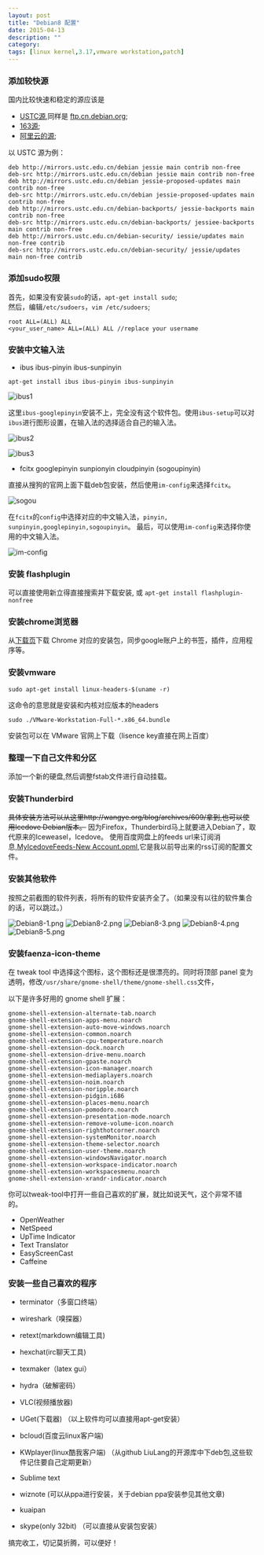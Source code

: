 ```yaml
---
layout: post
title: "Debian8 配置"
date: 2015-04-13
description: ""
category: 
tags: [linux kernel,3.17,vmware workstation,patch]
---
```


### 添加较快源
国内比较快速和稳定的源应该是

- [USTC源](http://mirrors.ustc.edu.cn/),同样是 [ftp.cn.debian.org](http://ftp.cn.debian.org/);
- [163源](http://mirrors.163.com);
- [阿里云的源](http://mirrors.aliyun.com);

以 USTC 源为例：

```
deb http://mirrors.ustc.edu.cn/debian jessie main contrib non-free
deb-src http://mirrors.ustc.edu.cn/debian jessie main contrib non-free
deb http://mirrors.ustc.edu.cn/debian jessie-proposed-updates main contrib non-free
deb-src http://mirrors.ustc.edu.cn/debian jessie-proposed-updates main contrib non-free
deb http://mirrors.ustc.edu.cn/debian-backports/ jessie-backports main contrib non-free 
deb-src http://mirrors.ustc.edu.cn/debian-backports/ jessiee-backports main contrib non-free
deb http://mirrors.ustc.edu.cn/debian-security/ iessie/updates main non-free contrib
deb-src http://mirrors.ustc.edu.cn/debian-security/ jessie/updates main non-free contrib
```

### 添加sudo权限
首先，如果没有安装`sudo`的话，`apt-get install sudo`;  
然后，编辑`/etc/sudoers`，`vim /etc/sudoers`;

	root ALL=(ALL) ALL
	<your_user_name> ALL=(ALL) ALL //replace your username

### 安装中文输入法

- ibus ibus-pinyin ibus-sunpinyin

```
apt-get install ibus ibus-pinyin ibus-sunpinyin     
```

![ibus1]({{site.url}}/images/ibus1.png)

这里`ibus-googlepinyin`安装不上，完全没有这个软件包。使用`ibus-setup`可以对`ibus`进行图形设置，在输入法的选择适合自己的输入法。

![ibus2]({{site.url}}/images/ibus2.png)

![ibus3]({{site.url}}/images/ibus3.png)

- fcitx googlepinyin sunpionyin cloudpinyin (sogoupinyin)

直接从搜狗的官网上面下载deb包安装，然后使用`im-config`来选择`fcitx`。

![sogou]({{site.url}}/images/sougou.png)

在`fcitx`的`config`中选择对应的中文输入法，`pinyin, sunpinyin,googlepinyin,sogoupinyin`。
最后，可以使用`im-config`来选择你使用的中文输入法。

![im-config]({{site.url}}/images/im-config.png)
	   
### 安装 flashplugin
可以直接使用新立得直接搜索并下载安装, 或 `apt-get install flashplugin-nonfree`

### 安装chrome浏览器
从[下载页](https://dl.google.com)下载 Chrome 对应的安装包，同步google账户上的书签，插件，应用程序等。

### 安装vmware

    sudo apt-get install linux-headers-$(uname -r)

这命令的意思就是安装和内核对应版本的headers

    sudo ./VMware-Workstation-Full-*.x86_64.bundle 

安装包可以在 VMware 官网上下载（lisence key直接在网上百度）

### 整理一下自己文件和分区
添加一个新的硬盘,然后调整fstab文件进行自动挂载。

### 安装Thunderbird
~~具体安装方法可以从这里http://wangye.org/blog/archives/609/拿到,也可以使用Icedove Debian版本。~~
因为Firefox，Thunderbird马上就要进入Debian了，取代原来的Iceweasel，Icedove。
使用百度网盘上的feeds url来订阅消息,[MyIcedoveFeeds-New Account.opml](http://pan.baidu.com/s/1c0TSshU),它是我以前导出来的rss订阅的配置文件。

### 安装其他软件
按照之前截图的软件列表，将所有的软件安装齐全了。（如果没有以往的软件集合的话，可以跳过。）

![Debian8-1.png]({{site.url}}/images/Debian8-1.png)
![Debian8-2.png]({{site.url}}/images/Debian8-2.png)
![Debian8-3.png]({{site.url}}/images/Debian8-3.png)
![Debian8-4.png]({{site.url}}/images/Debian8-4.png)
![Debian8-5.png]({{site.url}}/images/Debian8-5.png)

### 安装faenza-icon-theme
在 tweak tool 中选择这个图标，这个图标还是很漂亮的。同时将顶部 panel 变为透明，修改`/usr/share/gnome-shell/theme/gnome-shell.css`文件，

以下是许多好用的 gnome shell 扩展：

	gnome-shell-extension-alternate-tab.noarch
	gnome-shell-extension-apps-menu.noarch
	gnome-shell-extension-auto-move-windows.noarch
	gnome-shell-extension-common.noarch
	gnome-shell-extension-cpu-temperature.noarch
	gnome-shell-extension-dock.noarch
	gnome-shell-extension-drive-menu.noarch
	gnome-shell-extension-gpaste.noarch
	gnome-shell-extension-icon-manager.noarch
	gnome-shell-extension-mediaplayers.noarch
	gnome-shell-extension-noim.noarch
	gnome-shell-extension-noripple.noarch
	gnome-shell-extension-pidgin.i686
	gnome-shell-extension-places-menu.noarch
	gnome-shell-extension-pomodoro.noarch
	gnome-shell-extension-presentation-mode.noarch
	gnome-shell-extension-remove-volume-icon.noarch
	gnome-shell-extension-righthotcorner.noarch
	gnome-shell-extension-systemMonitor.noarch
	gnome-shell-extension-theme-selector.noarch
	gnome-shell-extension-user-theme.noarch
	gnome-shell-extension-windowsNavigator.noarch
	gnome-shell-extension-workspace-indicator.noarch
	gnome-shell-extension-workspacesmenu.noarch
	gnome-shell-extension-xrandr-indicator.noarch

你可以tweak-tool中打开一些自己喜欢的扩展，就比如说天气，这个非常不错的。

- OpenWeather
- NetSpeed
- UpTime Indicator
- Text Translator
- EasyScreenCast
- Caffeine

### 安装一些自己喜欢的程序

- terminator（多窗口终端）
- wireshark（嗅探器）
- retext(markdown编辑工具)
- hexchat(irc聊天工具)
- texmaker（latex gui）
- hydra（破解密码）
- VLC(视频播放器)
- UGet(下载器)
（以上软件均可以直接用apt-get安装）
	
- bcloud(百度云linux客户端) 
- KWplayer(linux酷我客户端)
（从github LiuLang的开源库中下deb包,这些软件记住要自己定期更新）

- Sublime text
- wiznote
(可以从ppa进行安装，关于debian ppa安装参见其他文章)

- kuaipan
- skype(only 32bit)
（可以直接从安装包安装）

搞完收工，切记莫折腾，可以便好！
